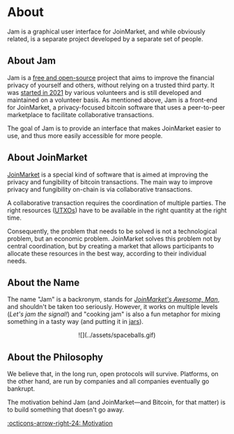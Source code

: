 # About

Jam is a graphical user interface for JoinMarket, and while obviously related,
is a separate project developed by a separate set of people.

## About Jam

Jam is a [free and open-source][license] project that aims to improve the
financial privacy of yourself and others, without relying on a trusted third
party. It was [started in 2021][bounty] by various volunteers and is still
developed and maintained on a volunteer basis. As mentioned above, Jam is a
front-end for JoinMarket, a privacy-focused bitcoin software that uses a
peer-to-peer marketplace to facilitate collaborative transactions.

The goal of Jam is to provide an interface that makes JoinMarket easier to use,
and thus more easily accessible for more people.

[license]: software/license.md
[bounty]: https://github.com/JoinMarket-Org/joinmarket-clientserver/issues/978

## About JoinMarket

[JoinMarket][jmcs] is a special kind of software that is aimed at improving the privacy
and fungibility of bitcoin transactions. The main way to improve privacy and
fungibility on-chain is via collaborative transactions.

[jmcs]: https://github.com/JoinMarket-Org/joinmarket-clientserver

A collaborative transaction requires the coordination of multiple parties. The
right resources ([UTXOs][glossary]) have to be available in the right quantity
at the right time.

[glossary]: glossary.md

Consequently, the problem that needs to be solved is not a technological
problem, but an economic problem. JoinMarket solves this problem not by central
coordination, but by creating a market that allows participants to allocate
these resources in the best way, according to their individual needs.

## About the Name

The name "Jam" is a backronym, stands for [*JoinMarket's Awesome, Man*][name],
and shouldn't be taken too seriously. However, it works on multiple levels
(*Let's jam the signal!*) and "cooking jam" is also a fun metaphor  for mixing
something in a tasty way (and putting it in [jars][glossary]).

<center>
![](../assets/spaceballs.gif)
</center>

[name]: https://github.com/joinmarket-webui/joinmarket-webui/issues/22#issuecomment-1024654436

## About the Philosophy

We believe that, in the long run, open protocols will survive. Platforms, on the
other hand, are run by companies and all companies eventually go bankrupt.

The motivation behind Jam (and JoinMarket—and Bitcoin, for that matter) is to
build something that doesn't go away.

[:octicons-arrow-right-24: Motivation][motivation]

[motivation]: philosophy/00-motivation.md
